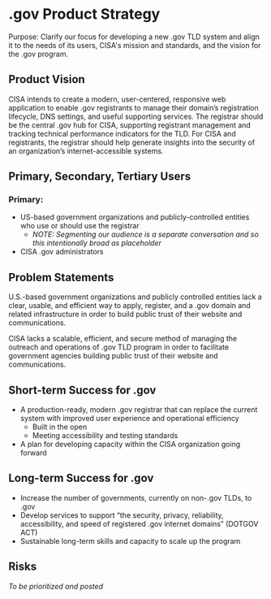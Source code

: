 # .gov Product Strategy
Purpose: Clarify our focus for developing a new .gov TLD system and align it to the needs of its users, CISA's mission and standards, and the vision for the .gov program.

## Product Vision

CISA intends to create a modern, user-centered, responsive web application to enable .gov registrants to manage their domain’s registration lifecycle, DNS settings, and useful supporting services. The registrar should be the central .gov hub for CISA, supporting registrant management and tracking technical performance indicators for the TLD. For CISA and registrants, the registrar should help generate insights into the security of an organization’s internet-accessible systems.


## Primary, Secondary, Tertiary Users
### Primary:
* US-based government organizations and publicly-controlled entities who use or should use the registrar
  * _NOTE: Segmenting our audience is a separate conversation and so this intentionally broad as placeholder_
* CISA .gov administrators


## Problem Statements
U.S.-based government organizations and publicly controlled entities lack a clear, usable, and efficient way to apply, register, and a .gov domain and related infrastructure in order to build public trust of their website and communications.

CISA lacks a scalable, efficient, and secure method of managing the outreach and operations of .gov TLD program in order to facilitate government agencies building public trust of their website and communications.

## Short-term Success for .gov
* A production-ready, modern .gov registrar that can replace the current system with improved user experience and operational efficiency
  * Built in the open
  * Meeting accessibility and testing standards
* A plan for developing capacity within the CISA organization going forward

## Long-term Success for .gov
* Increase the number of governments, currently on non-.gov TLDs, to .gov
* Develop services to support “the security, privacy, reliability, accessibility, and speed of registered .gov internet domains” (DOTGOV ACT)
* Sustainable long-term skills and capacity to scale up the program

## Risks
_To be prioritized and posted_

